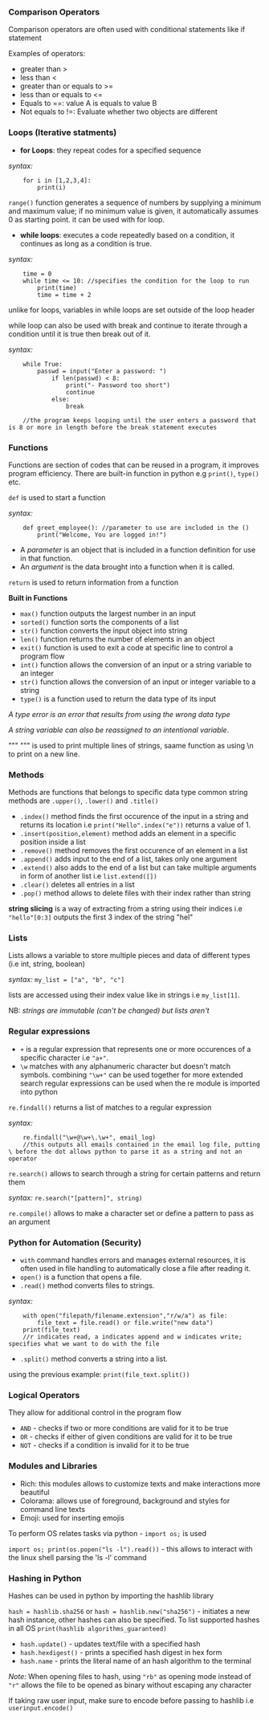 ### Comparison Operators

Comparison operators are often used with conditional statements like if statement

Examples of operators:
- greater than >
- less than <
- greater than or equals to >=
- less than or equals to <=
- Equals to ==: value A is equals to value B
- Not equals to !=: Evaluate whether two objects are different
 
### Loops (Iterative statments)

- **for Loops**: they repeat codes for a specified sequence

_syntax:_

```
	for i in [1,2,3,4]:
		print(i)
```
`range()` function generates a sequence of numbers by supplying a minimum and maximum value; if no minimum value is given, it automatically assumes 0 as starting point. it can be used with for loop.

- **while loops**: executes a code repeatedly based on a condition, it continues as long as a condition is true.

_syntax:_

```
	time = 0
	while time <= 10: //specifies the condition for the loop to run
		print(time)
		time = time + 2
```

unlike for loops, variables in while loops are set outside of the loop header

while loop can also be used with break and continue to iterate through a condition until it is true then break out of it.

_syntax:_

```
	while True:
		passwd = input("Enter a password: ")
			if len(passwd) < 8:
				print("- Password too short")
				continue
			else:
				break

	//the program keeps looping until the user enters a password that is 8 or more in length before the break statement executes

```
					
### Functions

Functions are section of codes that can be reused in a program, it improves program efficiency.
There are built-in function in python e.g `print()`, `type()` etc.

`def` is used to start a function

_syntax:_ 

```
	def greet_employee(): //parameter to use are included in the ()
		print("Welcome, You are logged in!")
```

- A _parameter_ is an object that is included in a function definition for use in that function.
- An _argument_ is the data brought into a function when it is called.

`return` is used to return information from a function

**Built in Functions**
- `max()` function outputs the largest number in an input
- `sorted()` function sorts the components of a list
- `str()` function converts the input object into string
- `len()` function returns the number of elements in an object
- `exit()` function is used to exit a code at specific line to control a program flow
- `int()` function allows the conversion of an input or a string variable to an integer
- `str()` function allows the conversion of an input or integer variable to a string
- `type()` is a function used to return the data type of its input

_A type error is an error that results from using the wrong data type_

_A string variable can also be reassigned to an intentional variable_.

""" """ is used to print multiple lines of strings, saame function as using \n to print on a new line.

### Methods

Methods are functions that belongs to specific data type
common string methods are `.upper()`, `.lower()` and `.title()`
- `.index()` method finds the first occurence of the input in a string and returns its location i.e `print("Hello".index("e"))` returns a value of 1.
- `.insert(position,element)` method adds an element in a specific position inside a list
- `.remove()` method removes the first occurence of an element in a list
- `.append()` adds input to the end of a list, takes only one argument
- `.extend()` also adds to the end of a list but can take multiple arguments in form of another list i.e `list.extend([])`
- `.clear()` deletes all entries in a list
- `.pop()` method allows to delete files with their index rather than string

**string slicing** is a way of extracting from a string using their indices i.e `"hello"[0:3]` outputs the first 3 index of the string "hel"

### Lists

Lists allows a variable to store multiple pieces and data of different types (i.e int, string, boolean)

_syntax:_ `my_list = ["a", "b", "c"]`
  
lists are accessed using their index value like in strings i.e `my_list[1]`.

NB: _strings are immutable (can't be changed) but lists aren't_

### Regular expressions
- `+` is a regular expression that represents one or more occurences of a specific character i.e `"a+"`.
- `\w` matches with any alphanumeric character but doesn't match symbols.
combining `"\w+"` can be used together for more extended search
regular expressions can be used when the re module is imported into python

`re.findall()` returns a list of matches to a regular expression
 
_syntax:_ 

```
	re.findall("\w+@\w+\.\w+", email_log) 
	//this outputs all emails contained in the email log file, putting \ before the dot allows python to parse it as a string and not an operator
```

`re.search()` allows to search through a string for certain patterns and return them

_syntax:_ `re.search("[pattern]", string)`

`re.compile()` allows to make a character set or define a pattern to pass as an argument

### Python for Automation (Security)

- `with` command handles errors and manages external resources, it is often used in file handling to automatically close a file after reading it.
- `open()` is a function that opens a file.
- `.read()` method converts files to strings.

_syntax:_ 

```
	with open("filepath/filename.extension","r/w/a") as file:
		file_text = file.read() or file.write("new data")
	print(file_text) 
	//r indicates read, a indicates append and w indicates write; specifies what we want to do with the file
```

- `.split()` method converts a string into a list.

using the previous example: `print(file_text.split())`

### Logical Operators

They allow for additional control in the program flow
- `AND` - checks if two or more conditions are valid for it to be true
- `OR` - checks if either of given conditions are valid for it to be true
- `NOT` - checks if a condition is invalid for it to be true


### Modules and Libraries

- Rich: this modules allows to customize texts and make interactions more beautiful
- Colorama: allows use of foreground, background and styles for command line texts
- Emoji: used for inserting emojis

To perform OS relates tasks via python - `import os;` is used

`import os; print(os.popen("ls -l").read())` - this allows to interact with the linux shell parsing the 'ls -l' command

### Hashing in Python

Hashes can be used in python by importing the hashlib library

`hash = hashlib.sha256` or `hash = hashlib.new("sha256")` - initiates a new hash instance, other hashes can also be specified. To list supported hashes in all OS `print(hashlib algorithms_guaranteed)`

- `hash.update()` - updates text/file with a specified hash
- `hash.hexdigest()` - prints a specified hash digest in hex form
- `hash.name` - prints the literal name of an hash algorithm to the terminal

_Note:_ When opening files to hash, using `"rb"` as opening mode instead of `"r"` allows the file to be opened as binary without escaping any character

If taking raw user input, make sure to encode before passing to hashlib i.e `userinput.encode()`
